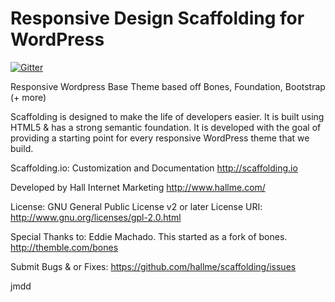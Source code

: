 Responsive Design Scaffolding for WordPress
=======

[![Gitter](https://badges.gitter.im/Join%20Chat.svg)](https://gitter.im/hallme/scaffolding?utm_source=badge&utm_medium=badge&utm_campaign=pr-badge&utm_content=badge)

Responsive Wordpress Base Theme based off Bones, Foundation, Bootstrap (+ more)

Scaffolding is designed to make the life of developers easier. It is
built using HTML5 & has a strong semantic foundation. It is developed
with the goal of providing a starting point for every responsive
WordPress theme that we build.

Scaffolding.io: Customization and Documentation
http://scaffolding.io

Developed by Hall Internet Marketing
http://www.hallme.com/

License: GNU General Public License v2 or later
License URI: http://www.gnu.org/licenses/gpl-2.0.html

Special Thanks to:
Eddie Machado. This started as a fork of bones. http://themble.com/bones

Submit Bugs & or Fixes:
https://github.com/hallme/scaffolding/issues

jmdd
